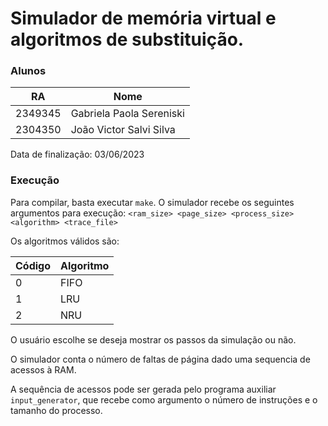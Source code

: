 # Simulador de memória virtual e algoritmos de substituição.

### Alunos

| RA      | Nome                     |
| ------- | ------------------------ |
| 2349345 | Gabriela Paola Sereniski |
| 2304350 | João Victor Salvi Silva |

Data de finalização: 03/06/2023

### Execução

Para compilar, basta executar `make`.
O simulador recebe os seguintes argumentos para execução:
`<ram_size> <page_size> <process_size> <algorithm> <trace_file>`

Os algoritmos válidos são:

| Código | Algoritmo |
| ------- | --------- |
| 0       | FIFO      |
| 1       | LRU       |
| 2       | NRU       |

O usuário escolhe se deseja mostrar os passos da simulação ou não.

O simulador conta o número de faltas de página dado uma sequencia de acessos à RAM. 

A sequência de acessos pode ser gerada pelo programa auxiliar `input_generator`, que recebe como argumento o número de instruções e o tamanho do processo.
